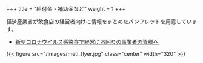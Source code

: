 +++
title = "給付金・補助金など"
weight = 1
+++

経済産業省が飲食店の経営者向けに情報をまとめたパンフレットを用意しています。

- [新型コロナウイルス感染症で経営にお困りの事業者の皆様へ](https://www.meti.go.jp/covid-19/pdf/01_inshoku_flyer.pdf)

{{< figure src="/images/meti_flyer.jpg" class="center" width="320" >}}
